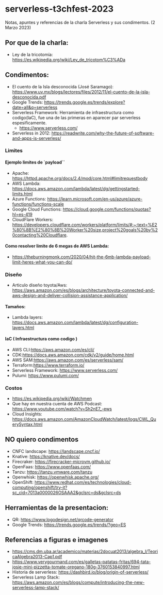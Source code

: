 # serverless-t3chfest-2023
Notas, apuntes y referencias de la charla Serverless y sus condimentos. (2 Marzo 2023)

## Por que de la charla:
- Ley de la tricotomía: https://es.wikipedia.org/wiki/Ley_de_tricotom%C3%ADa

## Condimentos:
- El cuento de la Isla desconocida (José Saramago): https://www.uv.mx/blogs/lectores/files/2012/11/el-cuento-de-la-isla-desconocida.pdf
- Google Trends: https://trends.google.es/trends/explore?date=all&q=serverless
- Serverless Framework:
  Herramienta de infraestructura como codigo(IaC), fue una de las primeras en aparecer par serverless espesificamente.
    - https://www.serverless.com/
- Serverless in 2012: https://readwrite.com/why-the-future-of-software-and-apps-is-serverless/ 


### Limites

#### Ejemplo limites de `payload``
- Apache: https://httpd.apache.org/docs/2.4/mod/core.html#limitrequestbody
- AWS Lambda: https://docs.aws.amazon.com/lambda/latest/dg/gettingstarted-limits.html
- Azure Functions: https://learn.microsoft.com/en-us/azure/azure-functions/functions-scale
- Google Cloud Functions: https://cloud.google.com/functions/quotas?hl=es-419
- CloudFlare Workers: https://developers.cloudflare.com/workers/platform/limits/#:~:text=%E2%80%8B%E2%80%8B%20Worker%20size,project%20goals%20by%20contacting%20Cloudflare.

#### Como resolver limite de 6 megas de AWS Lambda:
- https://theburningmonk.com/2020/04/hit-the-6mb-lambda-payload-limit-heres-what-you-can-do/

### Diseño
- Articulo diseño toyota/Aws: https://aws.amazon.com/es/blogs/architecture/toyota-connected-and-aws-design-and-deliver-collision-assistance-application/

#### Tamaños:
- Lambda layers: https://docs.aws.amazon.com/lambda/latest/dg/configuration-layers.html
#### IaC ( Infraestructura como codigo )
- AWS CLI:https://aws.amazon.com/es/cli/
- CDK:https://docs.aws.amazon.com/cdk/v2/guide/home.html
- AWS SAM:https://aws.amazon.com/es/serverless/sam/
- Terraform:https://www.terraform.io/
- Serverless Framework: https://www.serverless.com/
- Pulumi: https://www.pulumi.com/

### Costos
- https://es.wikipedia.org/wiki/Watchmen
- Que hay en nuestra cuenta de AWS Podcast: https://www.youtube.com/watch?v=Sh2nE7_-ews 
- Cloud Insights: https://docs.aws.amazon.com/AmazonCloudWatch/latest/logs/CWL_QuerySyntax.html

## NO quiero condimentos
- CNFC landscape: https://landscape.cncf.io/ 
- Knative: https://knative.dev/docs/
- Firecraker: https://firecracker-microvm.github.io/
- OpenFaas: https://www.openfaas.com/
- Tanzu: https://tanzu.vmware.com/tanzu
- Openwhisk: https://openwhisk.apache.org/
- OpenShift: https://www.redhat.com/es/technologies/cloud-computing/openshift/try-it?sc_cid=7013a0000026OSAAA2&gclsrc=ds&gclsrc=ds

## Herramientas de la presentacion:
- QR: https://www.logodesign.net/qrcode-generator
- Google Trends: https://trends.google.es/trends/?geo=ES


## Referencias a figuras e imagenes
- https://cms.dm.uba.ar/academico/materias/2docuat2013/algebra_I/TeoricaAlgebra2013-Cap1.pdf
- https://www.verygourmand.com/es/galletas-patatas-fritas/694-tata-josie-mini-pizzetta-tomate-oregano-180g-3760153840997.html
- Historia de serverless: https://dashbird.io/blog/origin-of-serverless/
- Serverless Lamp Stack: https://aws.amazon.com/es/blogs/compute/introducing-the-new-serverless-lamp-stack/
